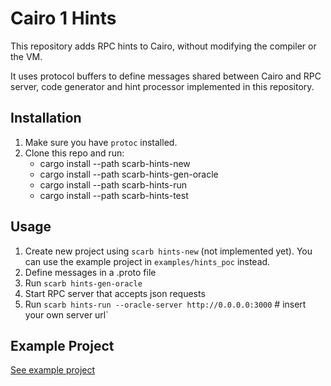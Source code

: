 # Cairo 1 Hints

This repository adds RPC hints to Cairo, without modifying the compiler or the VM.

It uses protocol buffers to define messages shared between Cairo and RPC server, code generator and hint processor implemented in this repository.

## Installation

1. Make sure you have `protoc` installed.
2. Clone this repo and run:
    * cargo install --path scarb-hints-new
    * cargo install --path scarb-hints-gen-oracle
    * cargo install --path scarb-hints-run
    * cargo install --path scarb-hints-test 

## Usage

1. Create new project using `scarb hints-new` (not implemented yet). You can use the example project in `examples/hints_poc` instead.
2. Define messages in a .proto file
3. Run `scarb hints-gen-oracle`
4. Start RPC server that accepts json requests
5. Run `scarb hints-run --oracle-server http://0.0.0.0:3000` # insert your own server url`

## Example Project
[See example project](https://github.com/reilabs/cairo-hints/tree/main/examples/hints_poc)
